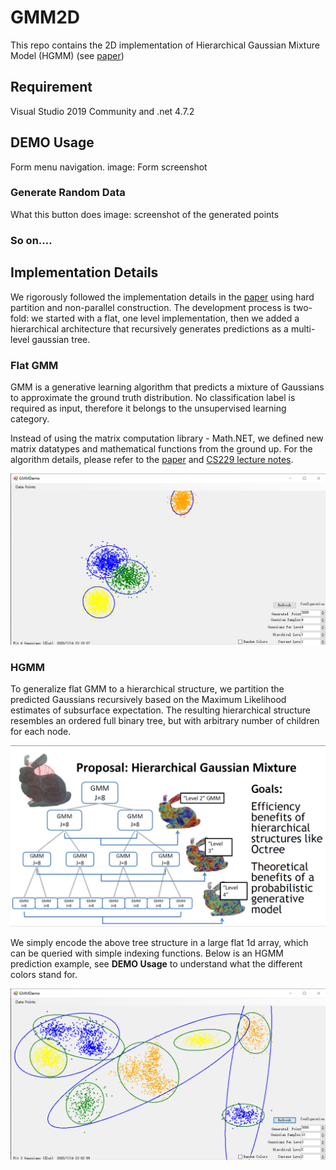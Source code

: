 # GMM2D
This repo contains the 2D implementation of Hierarchical Gaussian Mixture Model (HGMM) (see [paper](https://www.cv-foundation.org/openaccess/content_cvpr_2016/html/Eckart_Accelerated_Generative_Models_CVPR_2016_paper.html))


## Requirement
Visual Studio 2019 Community and .net 4.7.2 

## DEMO Usage
Form menu navigation. 
image: Form screenshot

### Generate Random Data
What this button does
image: screenshot of the generated points

### So on....

## Implementation Details
We rigorously followed the implementation details in the [paper](https://www.cv-foundation.org/openaccess/content_cvpr_2016/html/Eckart_Accelerated_Generative_Models_CVPR_2016_paper.html) using hard partition and non-parallel construction. The development process is two-fold: we started with a flat, one level implementation, then we added a hierarchical architecture that recursively generates predictions as a multi-level gaussian tree.

### Flat GMM
GMM is a generative learning algorithm that predicts a mixture of Gaussians to approximate the ground truth distribution. No classification label is required as input, therefore it belongs to the unsupervised learning category.

Instead of using the matrix computation library - Math.NET, we defined new matrix datatypes and mathematical functions from the ground up. For the algorithm details, please refer to the [paper](https://www.cv-foundation.org/openaccess/content_cvpr_2016/html/Eckart_Accelerated_Generative_Models_CVPR_2016_paper.html) and [CS229 lecture notes](http://cs229.stanford.edu/notes/cs229-notes7b.pdf). 

![GMM example for 2D data](Images/GMM.png)

### HGMM
To generalize flat GMM to a hierarchical structure, we partition the predicted Gaussians recursively based on the Maximum Likelihood estimates of subsurface expectation. The resulting hierarchical structure resembles an ordered full binary tree, but with arbitrary number of children for each node.

![HGMM tree structure](Images/HGMM_tree.png)

We simply encode the above tree structure in a large flat 1d array, which can be queried with simple indexing functions. Below is an HGMM prediction example, see **DEMO Usage** to understand what the different colors stand for.

![HGMM prediction  example](Images/HGMM.png)
